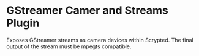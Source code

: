 # GStreamer Camer and Streams Plugin

Exposes GStreamer streams as camera devices within Scrypted. The final output of the stream must be mpegts compatible.
